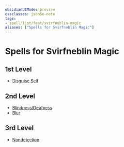 ```yaml
---
obsidianUIMode: preview
cssclasses: json5e-note
tags:
- spell/list/feat/svirfneblin-magic
aliases: ["Spells for Svirfneblin Magic"]
---
```

# Spells for Svirfneblin Magic

## 1st Level

- [Disguise Self](disguise-self "PHB") 

## 2nd Level

- [Blindness/Deafness](blindness-deafness "PHB") 
- [Blur](blur "PHB") 

## 3rd Level

- [Nondetection](nondetection "PHB")